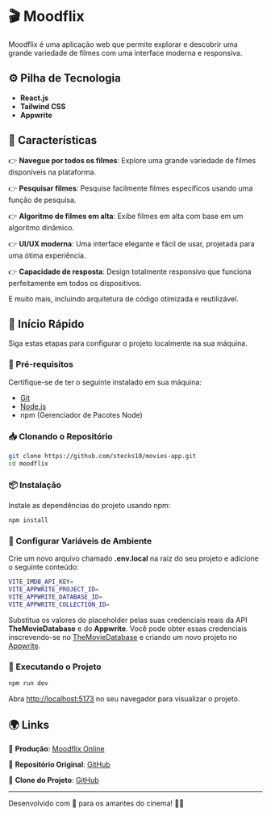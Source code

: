 # 🎬 Moodflix

Moodflix é uma aplicação web que permite explorar e descobrir uma grande variedade de filmes com uma interface moderna e responsiva.

## ⚙️ Pilha de Tecnologia

- **React.js**
- **Tailwind CSS**
- **Appwrite**

## 🔋 Características

👉 **Navegue por todos os filmes**: Explore uma grande variedade de filmes disponíveis na plataforma.

👉 **Pesquisar filmes**: Pesquise facilmente filmes específicos usando uma função de pesquisa.

👉 **Algoritmo de filmes em alta**: Exibe filmes em alta com base em um algoritmo dinâmico.

👉 **UI/UX moderna**: Uma interface elegante e fácil de usar, projetada para uma ótima experiência.

👉 **Capacidade de resposta**: Design totalmente responsivo que funciona perfeitamente em todos os dispositivos.

E muito mais, incluindo arquitetura de código otimizada e reutilizável.

## 🤸 Início Rápido

Siga estas etapas para configurar o projeto localmente na sua máquina.

### 📌 Pré-requisitos

Certifique-se de ter o seguinte instalado em sua máquina:

- [Git](https://git-scm.com/)
- [Node.js](https://nodejs.org/)
- npm (Gerenciador de Pacotes Node)

### 📥 Clonando o Repositório

```sh
git clone https://github.com/stecks10/movies-app.git
cd moodflix
```

### 📦 Instalação

Instale as dependências do projeto usando npm:

```sh
npm install
```

### 🔧 Configurar Variáveis de Ambiente

Crie um novo arquivo chamado **.env.local** na raiz do seu projeto e adicione o seguinte conteúdo:

```sh
VITE_IMDB_API_KEY=
VITE_APPWRITE_PROJECT_ID=
VITE_APPWRITE_DATABASE_ID=
VITE_APPWRITE_COLLECTION_ID=
```

Substitua os valores do placeholder pelas suas credenciais reais da API **TheMovieDatabase** e do **Appwrite**. Você pode obter essas credenciais inscrevendo-se no [TheMovieDatabase](https://www.themoviedb.org/) e criando um novo projeto no [Appwrite](https://appwrite.io/).

### 🚀 Executando o Projeto

```sh
npm run dev
```

Abra [http://localhost:5173](http://localhost:5173) no seu navegador para visualizar o projeto.

## 🌍 Links

🔗 **Produção**: [Moodflix Online](https://movies-app-ten-lake.vercel.app/)

🔗 **Repositório Original**: [GitHub](https://github.com/stecks10/movies-app)

🔗 **Clone do Projeto**: [GitHub](https://github.com/stecks10/movies-app.git)

---

Desenvolvido com 💙 para os amantes do cinema! 🎥🍿
